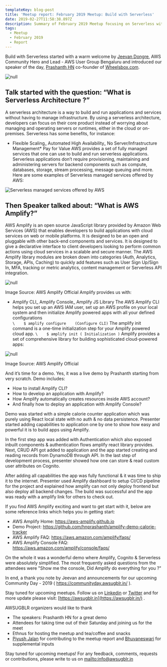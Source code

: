 ```yaml
---
templateKey: blog-post
title: 'Meetup report: February 2019 Meetup: Build with Serverless'
date: 2019-02-27T11:58:38.897Z
description: Summary of February 2019 Meetup focusing on Serverless with AWS Amplify
tags:
  - Meetup
  - February 2019
  - Report
---
```

Build with Serverless started with  a warm welcome by [Jeevan Dongre](https://www.linkedin.com/in/jeevandongre/), AWS Community Hero and Lead - AWS User Group Bengaluru and introduced our speaker of the day, [Prashanth HN](https://in.linkedin.com/in/hnprashanth) co-founder of [Wheelsbox.com](https://wheelsbox.com/).

![null](/img/image1.jpg)

## Talk started with the question: “What is Serverless Architecture ?”

A serverless architecture is a way to build and run applications and services without having to manage infrastructure. By using a serverless architecture, developers can focus on their core product instead of worrying about managing and operating servers or runtimes, either in the cloud or on-premises. Serverless has some benefits, for instance:

* Flexible Scaling_ Automated High Availability_ No Server/Infrastructure Management* Pay for Value
  AWS provides a set of fully managed services that one can use to build and run serverless applications. Serverless applications don’t require provisioning, maintaining and administering servers for backend components such as compute, databases, storage, stream processing, message queuing and more. 
  Here are some examples of Serverless managed services offered by AWS: 

![Serverless managed services offered by AWS](/img/image4.png)

## Then Speaker talked about: “What is AWS Amplify?”

AWS Amplify is an open source JavaScript library provided by Amazon Web Services (AWS) that enables developers to build applications with cloud services on web or mobile platforms. It is designed to be an open and pluggable with other back-end components and services. It  is designed to give a declarative interface to client developers looking to perform common actions using cloud services in a scalable and secure manner. 
The AWS Amplify library modules are broken down into categories (Auth, Analytics, Storage, APIs, Caching) to quickly add features such as User Sign Up/Sign In, MFA, tracking or metric analytics, content management or Serverless API integration. 

![null](/img/image2.png)

  Image Source: AWS Amplify Official 
Amplify provides us with:

* Amplify CLI_ Amplify Console_ Amplify JS Library
  The AWS Amplify CLI helps you set up an AWS IAM user, set up an AWS profile on your local system and then initialize Amplify powered apps with all your defined configurations\
  `\    $ amplify configure    (Configure CLI)`
  The amplify init command is a one-time initialization step for your Amplify powered cloud app.
  `\    $ amplify init ( Initialization )`
  Amplify provides a set of  comprehensive library for building sophisticated cloud-powered apps:

![null](/img/image5.png)

   Image Source: AWS Amplify Official 

And it’s time for a demo. Yes, it was a live demo by Prashanth starting from very scratch. Demo includes:

* How to install Amplify CLI?
* How to develop an application with Amplify?
* How Amplify automatically creates resources inside AWS account?
* And finally how to deploy an application with Amplify Console?

Demo was started with a simple calorie counter application which was purely using React local state with no auth & no data persistence. Presenter started adding capabilities to application one by one to show how easy and powerful it is to build apps using Amplify. 

In the first step app was added with Authentication which also exposed inbuilt components & authentication flows amplify react library provides. Next, CRUD API got added to application and the app started creating and reading records from DynamoDB through API. In the last step of development process, presenter showed how one can store & read custom user attributes on Cognito.

After adding all capabilities the app was fully functional & it was time to ship it to the internet. Presenter used Amplify dashboard to setup CI/CD pipeline for the project and explained how amplify can not only deploy frontend but also deploy all backend changes. The build was successful and the app was ready with a amplify link for others to check out.

If you find AWS Amplify exciting and want to get start with it, below are some reference links which helps you in getting start:

* AWS Amplify Home: <https://aws-amplify.github.io>
* Demo Project: <https://github.com/hnprashanth/amplify-demo-calorie-tracker>
* AWS Amplify FAQ: <https://aws.amazon.com/amplify/faqs/>
* AWS Amplify Console FAQ: <https://aws.amazon.com/amplify/console/faqs/>

On the whole it was a wonderful demo where Amplify, Cognito & Serverless were absolutely simplified. The most frequently asked questions from the attendees were "Show me the console, Did Amplify do everything for you ?"

In end, a thank you note by Jeevan and announcements for our upcoming Community Day - 2019 ( https://communityday.awsugblr.in/ ). 

Stay tuned for upcoming meetups. Follow us on [Linkedin](https://www.linkedin.com/in/awsugblr/) or [Twitter](https://twitter.com/awsugblr) and for more update please visit:  [https://awsugblr.in](https://awsugblr.in/) .

AWSUGBLR organizers would like to thank

* The speakers: Prashanth HN for a great demo
* Attendees for taking time out of their Saturday and joining us for the meet
* Ethnus for hosting the meetup and tea/coffee and snacks
* [Piyush Jalan](https://www.linkedin.com/in/piyush-jalan/) for contributing to the meetup report and [Bhuvaneswari](https://www.linkedin.com/in/bhuvanas/) for supplemental inputs

Stay tuned for upcoming meetups! For any feedback, comments, requests or contributions, please write to us on <mailto:info@awsugblr.in>
